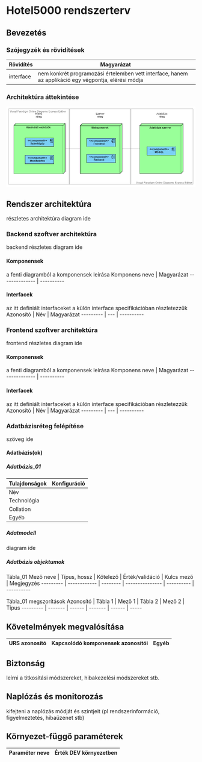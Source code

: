# Hotel5000 rendszerterv

## Bevezetés

### Szójegyzék és rövidítések

Rövidítés | Magyarázat
--------- | ----------
interface | nem konkrét programozási értelemben vett interface, hanem az applikáció egy végpontja, elérési módja

### Architektúra áttekintése
![Magas szintű architektúra diagram](../Docs/imgs/sp/high_level_architecture.png)

## Rendszer architektúra
részletes architektúra diagram ide

### Backend szoftver architektúra
backend részletes diagram ide
#### Komponensek
a fenti diagramból a komponensek leírása
Komponens neve | Magyarázat
-------------- | ----------
#### Interfacek
az itt definiált interfaceket a külön interface specifikációban részletezzük
Azonosító | Név | Magyarázat
--------- | --- | ----------

### Frontend szoftver architektúra
frontend részletes diagram ide
#### Komponensek
a fenti diagramból a komponensek leírása
Komponens neve | Magyarázat
-------------- | ----------
#### Interfacek
az itt definiált interfaceket a külön interface specifikációban részletezzük
Azonosító | Név | Magyarázat
--------- | --- | ----------

### Adatbázisréteg felépítése
szöveg ide
#### Adatbázis(ok)
##### Adatbázis_01
Tulajdonságok | Konfiguráció
------------- | ------------
Név |
Technológia |
Collation |
Egyéb |
##### Adatmodell
diagram ide
##### Adatbázis objektumok
Tábla_01
Mező neve | Típus, hossz | Kötelező | Érték/validáció | Kulcs mező | Megjegyzés
--------- | ------------ | -------- | --------------- | ---------- | ----------

Tábla_01 megszorítások
Azonosító | Tábla 1 | Mező 1 | Tábla 2 | Mező 2 | Típus
--------- | ------- | ------ | ------- | ------ | -----

## Követelmények megvalósítása

URS azonosító | Kapcsolódó komponensek azonosítói | Egyéb
------------- | --------------------------------- | -----

## Biztonság
leírni a titkosítási módszereket, hibakezelési módszereket stb.

## Naplózás és monitorozás
kifejteni a naplózás módját és szintjeit (pl rendszerinformáció, figyelmeztetés, hibaüzenet stb)

## Környezet-függő paraméterek
Paraméter neve | Érték DEV környezetben
-------------- | ----------------------
